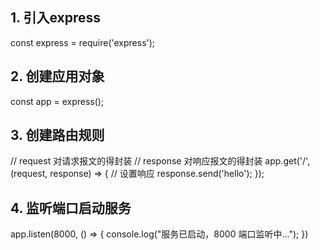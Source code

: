 ## 1. 引入express
const express = require('express');

##  2. 创建应用对象
const app = express();

##  3. 创建路由规则
// request 对请求报文的得封装
// response 对响应报文的得封装
app.get('/', (request, response) => {
    // 设置响应
    response.send('hello');
});

##  4. 监听端口启动服务
app.listen(8000, () => {
    console.log("服务已启动，8000 端口监听中...");
})

